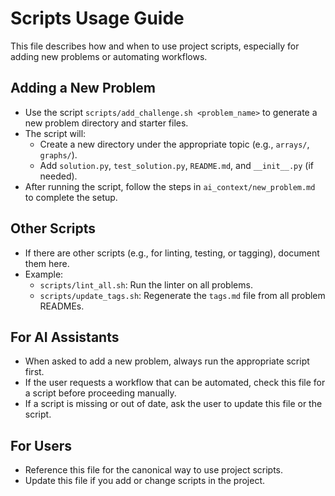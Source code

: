 # Scripts Usage Guide

This file describes how and when to use project scripts, especially for adding new problems or automating workflows.

## Adding a New Problem
- Use the script `scripts/add_challenge.sh <problem_name>` to generate a new problem directory and starter files.
- The script will:
  - Create a new directory under the appropriate topic (e.g., `arrays/`, `graphs/`).
  - Add `solution.py`, `test_solution.py`, `README.md`, and `__init__.py` (if needed).
- After running the script, follow the steps in `ai_context/new_problem.md` to complete the setup.

## Other Scripts
- If there are other scripts (e.g., for linting, testing, or tagging), document them here.
- Example:
  - `scripts/lint_all.sh`: Run the linter on all problems.
  - `scripts/update_tags.sh`: Regenerate the `tags.md` file from all problem READMEs.

## For AI Assistants
- When asked to add a new problem, always run the appropriate script first.
- If the user requests a workflow that can be automated, check this file for a script before proceeding manually.
- If a script is missing or out of date, ask the user to update this file or the script.

## For Users
- Reference this file for the canonical way to use project scripts.
- Update this file if you add or change scripts in the project. 